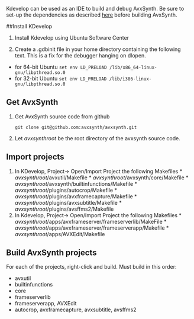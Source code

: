 Kdevelop can be used as an IDE to build and debug AvxSynth. Be sure to set-up the dependencies as described [here](https://github.com/avxsynth/avxsynth/wiki/System-Setup) before building AvxSynth.

##Install KDevelop
  1. Install Kdevelop using Ubuntu Software Center

  1. Create a .gdbinit file in your home directory containing the following text.  This is a fix for the debugger hanging on dlopen.
   * for 64-bit Ubuntu 
          `set env LD_PRELOAD /lib/x86_64-linux-gnu/libpthread.so.0`
   * for 32-bit Ubuntu 
          `set env LD_PRELOAD /lib/i386-linux-gnu/libpthread.so.0`

## Get AvxSynth

  1. Get AvxSynth source code from github

         git clone git@github.com:avxsynth/avxsynth.git

  1. Let $avxsynthroot$ be the root directory of the avxsynth source code.


## Import projects
  1. In KDevelop, Project-> Open/Import Project the following Makefiles
    * $avxsynthroot$/avxutil/Makefile
    * $avxsynthroot$/avxsynth/core/Makefile
    * $avxsynthroot$/avxsynth/builtinfunctions/Makefile
    * $avxsynthroot$/plugins/autocrop/Makefile
    * $avxsynthroot$/plugins/avxframecapture/Makefile
    * $avxsynthroot$/plugins/avxsubtitle/Makefile
    * $avxsynthroot$/plugins/avsffms2/Makefile
  1. In Kdevelop, Project-> Open/Import Project the following Makefiles
    * $avxsynthroot$/apps/avxframeserver/frameserverlib/MakeFile
    * $avxsynthroot$/apps/avxframeserver/frameserverapp/Makefile
    * $avxsynthroot$/apps/AVXEdit/Makefile

## Build AvxSynth projects
For each of the projects, right-click and build.  Must build in this order:

* avxutil
* builtinfunctions 
* core
* frameserverlib
* frameserverapp, AVXEdit
* autocrop, avxframecapture, avxsubtitle, avsffms2